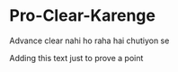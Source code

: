 # Pro-Clear-Karenge
Advance clear nahi ho raha hai chutiyon se


Adding this text just to prove a point
